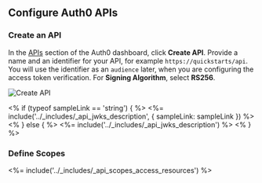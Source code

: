 ## Configure Auth0 APIs
### Create an API

In the [APIs](${manage_url}/#/apis) section of the Auth0 dashboard, click **Create API**. Provide a name and an identifier for your API, for example `https://quickstarts/api`. You will use the identifier as an `audience` later, when you are configuring the access token verification. For **Signing Algorithm**, select **RS256**.

![Create API](/media/articles/server-apis/create-api.png)

<% if (typeof sampleLink == 'string') { %>
<%= include('../_includes/_api_jwks_description', { sampleLink: sampleLink }) %>
<% } else { %>
<%= include('../_includes/_api_jwks_description') %>
<% }  %>
### Define Scopes
<%= include('../_includes/_api_scopes_access_resources') %>

